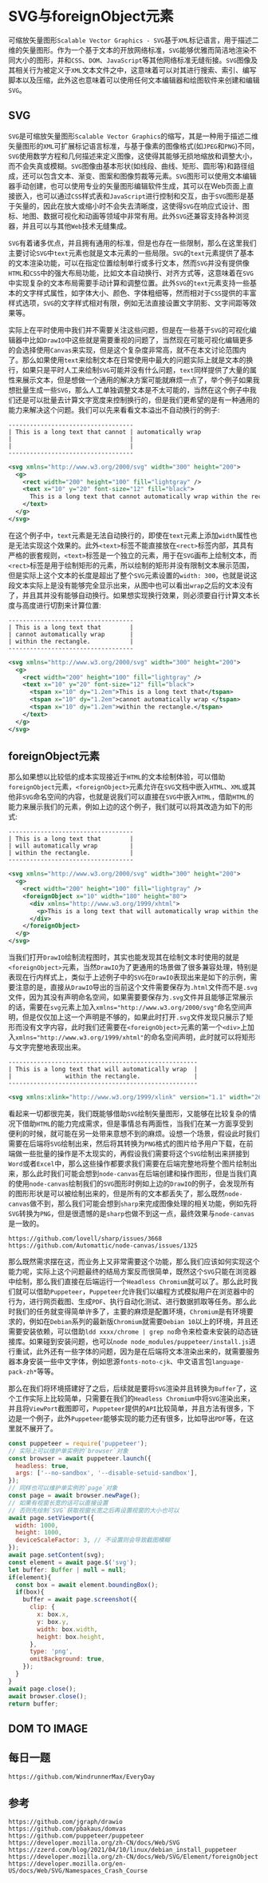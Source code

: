 # SVG与foreignObject元素
可缩放矢量图形`Scalable Vector Graphics - SVG`基于`XML`标记语言，用于描述二维的矢量图形。作为一个基于文本的开放网络标准，`SVG`能够优雅而简洁地渲染不同大小的图形，并和`CSS`、`DOM`、`JavaScript`等其他网络标准无缝衔接。`SVG`图像及其相关行为被定义于`XML`文本文件之中，这意味着可以对其进行搜索、索引、编写脚本以及压缩，此外这也意味着可以使用任何文本编辑器和绘图软件来创建和编辑`SVG`。

## SVG
`SVG`是可缩放矢量图形`Scalable Vector Graphics`的缩写，其是一种用于描述二维矢量图形的`XML`可扩展标记语言标准，与基于像素的图像格式(如`JPEG`和`PNG`)不同，`SVG`使用数学方程和几何描述来定义图像，这使得其能够无损地缩放和调整大小，而不会失真或模糊。`SVG`图像由基本形状(如线段、曲线、矩形、圆形等)和路径组成，还可以包含文本、渐变、图案和图像剪裁等元素。`SVG`图形可以使用文本编辑器手动创建，也可以使用专业的矢量图形编辑软件生成，其可以在Web页面上直接嵌入，也可以通过`CSS`样式表和`JavaScript`进行控制和交互，由于`SVG`图形是基于矢量的，因此在放大或缩小时不会失去清晰度，这使得`SVG`在响应式设计、图标、地图、数据可视化和动画等领域中非常有用。此外`SVG`还兼容支持各种浏览器，并且可以与其他`Web`技术无缝集成。

`SVG`有着诸多优点，并且拥有通用的标准，但是也存在一些限制，那么在这里我们主要讨论`SVG`中`text`元素也就是文本元素的一些局限。`SVG`的`text`元素提供了基本的文本渲染功能，可以在指定位置绘制单行或多行文本，然而`SVG`并没有提供像`HTML`和`CSS`中的强大布局功能，比如文本自动换行、对齐方式等，这意味着在`SVG`中实现复杂的文本布局需要手动计算和调整位置。此外`SVG`的`text`元素支持一些基本的文字样式属性，如字体大小、颜色、字体粗细等，然而相对于`CSS`提供的丰富样式选项，`SVG`的文字样式相对有限，例如无法直接设置文字阴影、文字间距等效果等。

实际上在平时使用中我们并不需要关注这些问题，但是在一些基于`SVG`的可视化编辑器中比如`DrawIO`中这些就是需要重视的问题了，当然现在可能可视化编辑更多的会选择使用`Canvas`来实现，但是这个复杂度非常高，就不在本文讨论范围内了。那么如果使用`text`来绘制文本在日常使用中最大的问题实际上就是文本的换行，如果只是平时人工来绘制`SVG`可能并没有什么问题，`text`同样提供了大量的属性来展示文本，但是想做一个通用的解决方案可能就麻烦一点了，举个例子如果我想批量生成一些`SVG`，那么人工单独调整文本是不太可能的，当然在这个例子中我们还是可以批量去计算文字宽度来控制换行的，但是我们更希望的是有一种通用的能力来解决这个问题。我们可以先来看看文本溢出不自动换行的例子:

```
-----------------------------------
| This is a long text that cannot | automatically wrap
|                                 |
|                                 |
-----------------------------------
```

```xml
<svg xmlns="http://www.w3.org/2000/svg" width="300" height="200">
  <g>
    <rect width="200" height="100" fill="lightgray" />
    <text x="10" y="20" font-size="12" fill="black">
      This is a long text that cannot automatically wrap within the rectangle.
    </text>
  </g>
</svg>
```

在这个例子中，`text`元素是无法自动换行的，即使在`text`元素上添加`width`属性也是无法实现这个效果的。此外`<text>`标签不能直接放在`<rect>`标签内部，其具有严格的嵌套规则，`<text>`标签是一个独立的元素，用于在`SVG`画布上绘制文本，而`<rect>`标签是用于绘制矩形的元素，所以绘制的矩形并没有限制文本展示范围，但是实际上这个文本的长度是超出了整个`SVG`元素设置的`width: 300`，也就是说这段文本实际上是没有能够完全显示出来，从图中也可以看出`wrap`之后的文本没有了，并且其并没有能够自动换行。如果想实现换行效果，则必须要自行计算文本长度与高度进行切割来计算位置:

```
-----------------------------------
| This is a long text that        |
| cannot automatically wrap       |
| within the rectangle.           |
-----------------------------------
```

```xml
<svg xmlns="http://www.w3.org/2000/svg" width="300" height="200">
  <g>
    <rect width="200" height="100" fill="lightgray" />
    <text x="10" y="20" font-size="12" fill="black">
      <tspan x="10" dy="1.2em">This is a long text that</tspan>
      <tspan x="10" dy="1.2em">cannot automatically wrap </tspan>
      <tspan x="10" dy="1.2em">within the rectangle.</tspan>
    </text>
  </g>
</svg>
```

## foreignObject元素
那么如果想以比较低的成本实现接近于`HTML`的文本绘制体验，可以借助`foreignObject`元素，`<foreignObject>`元素允许在`SVG`文档中嵌入`HTML`、`XML`或其他非`SVG`命名空间的内容，也就是说我们可以直接在`SVG`中嵌入`HTML`，借助`HTML`的能力来展示我们的元素，例如上边的这个例子，我们就可以将其改造为如下的形式:

```
-----------------------------------
| This is a long text that        |
| will automatically wrap         |
| within the rectangle.           |
-----------------------------------
```

```xml
<svg xmlns="http://www.w3.org/2000/svg" width="300" height="200">
  <g>
    <rect width="200" height="100" fill="lightgray" />
    <foreignObject x="10" width="180" height="80">
      <div xmlns="http://www.w3.org/1999/xhtml">
        <p>This is a long text that will automatically wrap within the rectangle.</p>
      </div>
    </foreignObject>
  </g>
</svg>
```

当我们打开`DrawIO`绘制流程图时，其实也能发现其在绘制文本时使用的就是`<foreignObject>`元素，当然`DrawIO`为了更通用的场景做了很多兼容处理，特别是表现在行内样式上，类似于上述例子中的`SVG`在`DrawIO`表现出来是如下的示例，需要注意的是，直接从`DrawIO`导出的当前这个文件需要保存为`.html`文件而不是`.svg`文件，因为其没有声明命名空间，如果需要要保存为`.svg`文件并且能够正常展示的话，需要在`svg`元素上加入`xmlns="http://www.w3.org/2000/svg"`命名空间声明，但是仅仅加上这一个声明是不够的，如果此时打开`.svg`文件发现只展示了矩形而没有文字内容，此时我们还需要在`<foreignObject>`元素的第一个`<div>`上加入`xmlns="http://www.w3.org/1999/xhtml"`的命名空间声明，此时就可以将矩形与文字完整地表现出来。

```
-----------------------------------------------------
| This is a long text that will automatically wrap  | 
|               within the rectangle.               |
-----------------------------------------------------
```

```xml
<svg xmlns:xlink="http://www.w3.org/1999/xlink" version="1.1" width="263px" height="103px" viewBox="-0.5 -0.5 263 103"><defs></defs><g><rect x="1" y="1" width="260" height="100" fill="#ffffff" stroke="#000000" pointer-events="all"></rect><g transform="translate(-0.5 -0.5)"><switch><foreignObject style="overflow: visible; text-align: left;" pointer-events="none" width="100%" height="100%" requiredFeatures="http://www.w3.org/TR/SVG11/feature#Extensibility"><div style="display: flex; align-items: unsafe center; justify-content: unsafe center; width: 258px; height: 1px; padding-top: 51px; margin-left: 2px;"><div style="box-sizing: border-box; font-size: 0; text-align: center; "><div style="display: inline-block; font-size: 12px; font-family: Helvetica; color: #000000; line-height: 1.2; pointer-events: all; white-space: normal; word-wrap: normal; "><div><span>This is a long text that will automatically wrap within the rectangle.</span></div></div></div></div></foreignObject><text x="131" y="55" fill="#000000" font-family="Helvetica" font-size="12px" text-anchor="middle">This is a long text that will automatically...</text></switch></g></g><switch><g requiredFeatures="http://www.w3.org/TR/SVG11/feature#Extensibility"></g><a transform="translate(0,-5)" xlink:href="https://desk.draw.io/support/solutions/articles/16000042487" target="_blank"><text text-anchor="middle" font-size="10px" x="50%" y="100%">Viewer does not support full SVG 1.1</text></a></switch></svg>
```

看起来一切都很完美，我们既能够借助`SVG`绘制矢量图形，又能够在比较复杂的情况下借助`HTML`的能力完成需求，但是事情总有两面性，当我们在某一方面享受到便利的时候，就可能在另一处带来意想不到的麻烦。设想一个场景，假设此时我们需要在后端将`SVG`绘制出来，然后将其转换为`PNG`格式的图片给予用户下载，在前端做一些批量的操作是不太现实的，再假设我们需要将这个`SVG`绘制出来拼接到`Word`或者`Excel`中，那么这些操作都要求我们需要在后端完整地将整个图片绘制出来，那么此时我们可能会想到`node-canvas`在后端创建和操作图形，但是当我们真的使用`node-canvas`绘制我们的`SVG`图形时例如上边的`DrawIO`的例子，会发现所有的图形形状是可以被绘制出来的，但是所有的文本都丢失了，那么既然`node-canvas`做不到，那么我们可能会想到`sharp`来完成图像处理的相关功能，例如先将`SVG`转换为`PNG`，但是很遗憾的是`sharp`也做不到这一点，最终效果与`node-canvas`是一致的。

```
https://github.com/lovell/sharp/issues/3668
https://github.com/Automattic/node-canvas/issues/1325
```

那么既然需求摆在这，而业务上又非常需要这个功能，那么我们应该如何实现这个能力呢，实际上这个问题最终的结局方案反而很简单，既然这个`SVG`只能在浏览器中绘制，那么我们直接在后端运行一个`Headless Chromium`就可以了。那么此时我们就可以借助`Puppeteer`，`Puppeteer`允许我们以编程方式模拟用户在浏览器中的行为，进行网页截图、生成`PDF`、执行自动化测试、进行数据抓取等任务。那么此时我们的任务就变得简单许多了，主要的麻烦是配置环境，`Chromium`是有环境要求的，例如在`Debian`系列的最新版`Chromium`就需要`Debian 10`以上的环境，并且还需要安装依赖，可以借助`ldd xxxx/chrome | grep no`命令来检查未安装的动态链接库。如果碰到安装问题，也可以`node node_modules/puppeteer/install.js`进行重试，此外还有一些字体的问题，因为是在后端将文本渲染出来的，就需要服务器本身安装一些中文字体，例如思源`fonts-noto-cjk`、中文语言包`language-pack-zh*`等等。

那么在我们将环境搭建好了之后，后续就是要将`SVG`渲染并且转换为`Buffer`了，这个工作实际上比较简单，只需要在我们的`Headless Chromium`中将`SVG`渲染出来，并且将`ViewPort`截图即可，`Puppeteer`提供的`API`比较简单，并且方法有很多，下边是一个例子，此外`Puppeteer`能够实现的能力还有很多，比如导出`PDF`等，在这里就不展开了。

```js
const puppeteer = require('puppeteer');
// 实际上可以维护单实例的`browser`对象
const browser = await puppeteer.launch({
  headless: true,
  args: ['--no-sandbox', '--disable-setuid-sandbox'],
});
// 同样也可以维护单实例的`page`对象
const page = await browser.newPage();
// 如果有视窗长宽的话可以直接设置 
// 否则先绘制`SVG`获取视窗长宽之后再设置视窗的大小也可以
await page.setViewport({
  width: 1000,
  height: 1000,
  deviceScaleFactor: 3, // 不设置则会导致截图模糊
});
await page.setContent(svg);
const element = await page.$('svg');
let buffer: Buffer | null = null;
if(element){
  const box = await element.boundingBox();
  if(box){
    buffer = await page.screenshot({
      clip: {
        x: box.x,
        y: box.y,
        width: box.width,
        height: box.height,
      },
      type: 'png',
      omitBackground: true,
    });
  }
}
await page.close();
await browser.close();
return buffer;
```

## DOM TO IMAGE



## 每日一题

```
https://github.com/WindrunnerMax/EveryDay
```

## 参考

```
https://github.com/jgraph/drawio
https://github.com/pbakaus/domvas
https://github.com/puppeteer/puppeteer
https://developer.mozilla.org/zh-CN/docs/Web/SVG
https://zzerd.com/blog/2021/04/10/linux/debian_install_puppeteer
https://developer.mozilla.org/zh-CN/docs/Web/SVG/Element/foreignObject
https://developer.mozilla.org/en-US/docs/Web/SVG/Namespaces_Crash_Course
```
